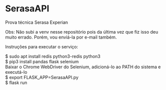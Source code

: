 # SerasaAPI
Prova técnica Serasa Experian

Obs: Não subi a venv nesse repositório pois da última vez que fiz isso deu muito errado. Porém, vou enviá-la por e-mail também.

Instruções para executar o serviço:

$ sudo apt install redis python3-redis python3<br />
$ pip3 install pandas flask selenium<br />
Baixar o Chrome WebDriver do Selenium, adicioná-lo ao PATH do sistema e executá-lo<br />
$ export FLASK_APP=SerasaAPI.py<br />
$ flask run<br />
